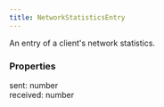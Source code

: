 ```yaml
---
title: NetworkStatisticsEntry
---
```


An entry of a client's network statistics.

### Properties

<div class="flex flex-col gap-3"><div><div class="flex gap-2"><div class="font-mono p" id="p_sent" data-anchor><span class="font-bold">sent</span><span class="opacity-50">:</span> <span>number</span></div></div></div><div><div class="flex gap-2"><div class="font-mono p" id="p_received" data-anchor><span class="font-bold">received</span><span class="opacity-50">:</span> <span>number</span></div></div></div></div>

